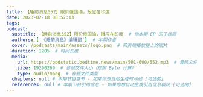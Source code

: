 ```yaml
---
title: 【睡前消息552】限价俄国油，报应在印度
date: 2023-02-18 00:52:13
tags:
podcast:
  subtitle: 【睡前消息552】限价俄国油，报应在印度  # 你本期 EP 的子标题
  authors: ['《睡前消息》编辑部']  # 本期作者
  cover: /podcasts/main/assets/logo.png  # 网页端播放器上的图片
  duration: 1205  # 时间长度
  media:
    url: https://podstatic.bedtime.news/main/501-600/552.mp3  # 音频文件
    size: 19290269  # 音频文件大小（按照 Byte 计算）
    type: audio/mpeg  # 音频文件类型
  chapters: null # 本期节目章节 - 如果你想自动生成时间线 [可选的]
  references: null # 本期节目引用信息 - 如果你想自动生成引用信息模块 [可选的]
---
```

